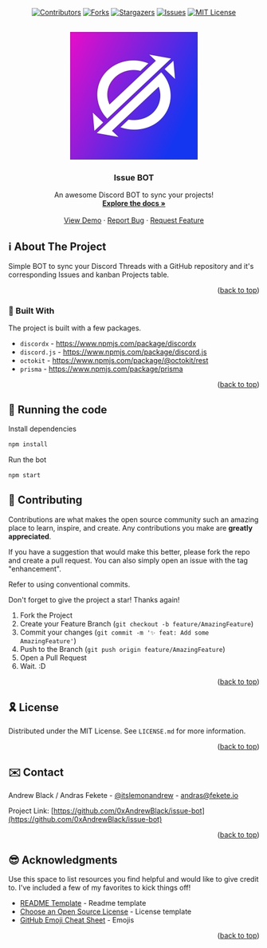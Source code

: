 <div id="top"></div>

<!-- PROJECT SHIELDS -->
<!--
*** I'm using markdown "reference style" links for readability.
*** Reference links are enclosed in brackets [ ] instead of parentheses ( ).
*** See the bottom of this document for the declaration of the reference variables
*** for contributors-url, forks-url, etc. This is an optional, concise syntax you may use.
*** https://www.markdownguide.org/basic-syntax/#reference-style-links
-->

<div align="center">

[![Contributors][contributors-shield]][contributors-url]
[![Forks][forks-shield]][forks-url]
[![Stargazers][stars-shield]][stars-url]
[![Issues][issues-shield]][issues-url]
[![MIT License][license-shield]][license-url]

</div>

<!-- PROJECT LOGO -->
<br />
<div align="center">
  <a href="https://github.com/0xAndrewBlack/issue-bot">
    <img src=".github/resources/Issue_BOT.png" alt="Logo" width="256" height="256">
  </a>

  <h3 align="center">Issue BOT</h3>

  <p align="center">
    An awesome Discord BOT to sync your projects!
    <br />
    <a href="https://github.com/0xAndrewBlack/issue-bot"><strong>Explore the docs »</strong></a>
    <br />
    <br />
    <a href="https://github.com/0xAndrewBlack/issue-bot">View Demo</a>
    ·
    <a href="https://github.com/0xAndrewBlack/issue-bot/issues">Report Bug</a>
    ·
    <a href="https://github.com/0xAndrewBlack/issue-bot/issues">Request Feature</a>
  </p>
</div>

<!-- TABLE OF CONTENTS -->
<!-- Soon coming back. -->

<!-- ABOUT THE PROJECT -->
## ℹ️ About The Project

Simple BOT to sync your Discord Threads with a GitHub repository and it's corresponding Issues and kanban Projects table.

<p align="right">(<a href="#top">back to top</a>)</p>

### 🔨 Built With

The project is built with a few packages.

- `discordx` - https://www.npmjs.com/package/discordx
- `discord.js` - https://www.npmjs.com/package/discord.js
- `octokit` - https://www.npmjs.com/package/@octokit/rest
- `prisma` - https://www.npmjs.com/package/prisma

<p align="right">(<a href="#top">back to top</a>)</p>

## 💨 Running the code

Install dependencies
```bash
npm install
```

Run the bot
```bash
npm start
```

<!-- CONTRIBUTING -->
## 🙌 Contributing

Contributions are what makes the open source community such an amazing place to learn, inspire, and create. Any contributions you make are **greatly appreciated**.

If you have a suggestion that would make this better, please fork the repo and create a pull request. You can also simply open an issue with the tag "enhancement".

Refer to using conventional commits.

Don't forget to give the project a star! Thanks again!

1. Fork the Project
2. Create your Feature Branch (`git checkout -b feature/AmazingFeature`)
3. Commit your changes (`git commit -m '✨ feat: Add some AmazingFeature'`)
4. Push to the Branch (`git push origin feature/AmazingFeature`)
5. Open a Pull Request
6. Wait. :D

<p align="right">(<a href="#top">back to top</a>)</p>

<!-- LICENSE -->
## 🎗️ License

Distributed under the MIT License. See `LICENSE.md` for more information.

<p align="right">(<a href="#top">back to top</a>)</p>

<!-- CONTACT -->
## ✉️ Contact

Andrew Black / Andras Fekete - [@itslemonandrew](https://twitter.com/itslemonandrew) - andras@fekete.io

Project Link: [https://github.com/0xAndrewBlack/issue-bot](https://github.com/0xAndrewBlack/issue-bot)

<p align="right">(<a href="#top">back to top</a>)</p>

<!-- ACKNOWLEDGMENTS -->
## 😎 Acknowledgments

Use this space to list resources you find helpful and would like to give credit to. 
I've included a few of my favorites to kick things off!

* [README Template](https://github.com/0xAndrewBlack/issue-bot) - Readme template
* [Choose an Open Source License](https://choosealicense.com) - License template
* [GitHub Emoji Cheat Sheet](https://www.webpagefx.com/tools/emoji-cheat-sheet) - Emojis

<p align="right">(<a href="#top">back to top</a>)</p>

<!-- MARKDOWN LINKS & IMAGES -->
<!-- https://www.markdownguide.org/basic-syntax/#reference-style-links -->
[contributors-shield]: https://img.shields.io/github/contributors/0xAndrewBlack/issue-bot.svg?style=for-the-badge
[contributors-url]: https://github.com/0xAndrewBlack/issue-bot/graphs/contributors
[forks-shield]: https://img.shields.io/github/forks/0xAndrewBlack/issue-bot.svg?style=for-the-badge
[forks-url]: https://github.com/0xAndrewBlack/issue-bot/network/members
[stars-shield]: https://img.shields.io/github/stars/0xAndrewBlack/issue-bot.svg?style=for-the-badge
[stars-url]: https://github.com/0xAndrewBlack/issue-bot/stargazers
[issues-shield]: https://img.shields.io/github/issues/0xAndrewBlack/issue-bot.svg?style=for-the-badge
[issues-url]: https://github.com/0xAndrewBlack/issue-bot/issues
[license-shield]: https://img.shields.io/github/license/0xAndrewBlack/issue-bot.svg?style=for-the-badge
[license-url]: https://github.com/0xAndrewBlack/issue-bot/blob/master/LICENSE.md